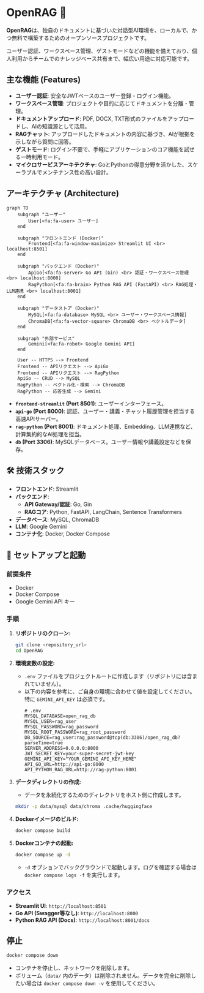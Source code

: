 # OpenRAG 🚀

**OpenRAG**は、独自のドキュメントに基づいた対話型AI環境を、ローカルで、かつ無料で構築するためのオープンソースプロジェクトです。

ユーザー認証、ワークスペース管理、ゲストモードなどの機能を備えており、個人利用からチームでのナレッジベース共有まで、幅広い用途に対応可能です。

## 主な機能 (Features)

- **ユーザー認証**: 安全なJWTベースのユーザー登録・ログイン機能。
- **ワークスペース管理**: プロジェクトや目的に応じてドキュメントを分離・管理。
- **ドキュメントアップロード**: PDF, DOCX, TXT形式のファイルをアップロードし、AIの知識源として活用。
- **RAGチャット**: アップロードしたドキュメントの内容に基づき、AIが根拠を示しながら質問に回答。
- **ゲストモード**: ログイン不要で、手軽にアプリケーションのコア機能を試せる一時利用モード。
- **マイクロサービスアーキテクチャ**: GoとPythonの得意分野を活かした、スケーラブルでメンテナンス性の高い設計。

## アーキテクチャ (Architecture)

```mermaid
graph TD
    subgraph "ユーザー"
        User[<fa:fa-user> ユーザー]
    end

    subgraph "フロントエンド (Docker)"
        Frontend[<fa:fa-window-maximize> Streamlit UI <br> localhost:8501]
    end

    subgraph "バックエンド (Docker)"
        ApiGo[<fa:fa-server> Go API (Gin) <br> 認証・ワークスペース管理 <br> localhost:8000]
        RagPython[<fa:fa-brain> Python RAG API (FastAPI) <br> RAG処理・LLM連携 <br> localhost:8001]
    end

    subgraph "データストア (Docker)"
        MySQL[<fa:fa-database> MySQL <br> ユーザー・ワークスペース情報]
        ChromaDB[<fa:fa-vector-square> ChromaDB <br> ベクトルデータ]
    end

    subgraph "外部サービス"
        Gemini[<fa:fa-robot> Google Gemini API]
    end

    User -- HTTPS --> Frontend
    Frontend -- APIリクエスト --> ApiGo
    Frontend -- APIリクエスト --> RagPython
    ApiGo -- CRUD --> MySQL
    RagPython -- ベクトル化・検索 --> ChromaDB
    RagPython -- 応答生成 --> Gemini
```

- **`frontend-streamlit` (Port 8501)**: ユーザーインターフェース。
- **`api-go` (Port 8000)**: 認証、ユーザー・講義・チャット履歴管理を担当する高速APIサーバー。
- **`rag-python` (Port 8001)**: ドキュメント処理、Embedding、LLM連携など、計算集約的なAI処理を担当。
- **`db` (Port 3306)**: MySQLデータベース。ユーザー情報や講義設定などを保存。

## 🛠️ 技術スタック

- **フロントエンド**: Streamlit
- **バックエンド**:
  - **API Gateway/認証**: Go, Gin
  - **RAGコア**: Python, FastAPI, LangChain, Sentence Transformers
- **データベース**: MySQL, ChromaDB
- **LLM**: Google Gemini
- **コンテナ化**: Docker, Docker Compose

## 🚀 セットアップと起動

### 前提条件

- Docker
- Docker Compose
- Google Gemini API キー

### 手順

1.  **リポジトリのクローン:**
    ```bash
    git clone <repository_url>
    cd OpenRAG
    ```

2.  **環境変数の設定:**
    - `.env` ファイルをプロジェクトルートに作成します（リポジトリには含まれていません）。
    - 以下の内容を参考に、ご自身の環境に合わせて値を設定してください。特に `GEMINI_API_KEY` は必須です。
      ```env
      # .env
      MYSQL_DATABASE=open_rag_db
      MYSQL_USER=rag_user
      MYSQL_PASSWORD=rag_password
      MYSQL_ROOT_PASSWORD=rag_root_password
      DB_SOURCE=rag_user:rag_password@tcp(db:3306)/open_rag_db?parseTime=true
      SERVER_ADDRESS=0.0.0.0:8000
      JWT_SECRET_KEY=your-super-secret-jwt-key
      GEMINI_API_KEY="YOUR_GEMINI_API_KEY_HERE"
      API_GO_URL=http://api-go:8000
      API_PYTHON_RAG_URL=http://rag-python:8001
      ```

3.  **データディレクトリの作成:**
    - データを永続化するためのディレクトリをホスト側に作成します。
    ```bash
    mkdir -p data/mysql data/chroma .cache/huggingface
    ```

4.  **Dockerイメージのビルド:**
    ```bash
    docker compose build
    ```

5.  **Dockerコンテナの起動:**
    ```bash
    docker compose up -d
    ```
    - `-d` オプションでバックグラウンドで起動します。ログを確認する場合は `docker compose logs -f` を実行します。

### アクセス

- **Streamlit UI**: `http://localhost:8501`
- **Go API (Swagger等なし)**: `http://localhost:8000`
- **Python RAG API (Docs)**: `http://localhost:8001/docs`

## 停止

```bash
docker compose down
```
- コンテナを停止し、ネットワークを削除します。
- ボリューム（`data/` 内のデータ）は削除されません。データを完全に削除したい場合は `docker compose down -v` を使用してください。